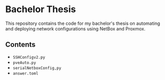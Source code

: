 # Bachelor Thesis

This repository contains the code for my bachelor's thesis on automating and deploying network configurations using NetBox and Proxmox.

## Contents

- `SSHConfigv2.py`
- `pveAuto.py`
- `serialNetboxConfig,py`
- `answer.toml`
